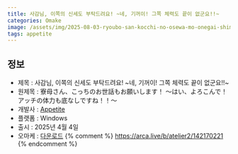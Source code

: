 ```yaml
---
title: 사감님, 이쪽의 신세도 부탁드려요! ~네, 기꺼이! 그쪽 체력도 끝이 없군요!!~
categories: Omake
image: /assets/img/2025-08-03-ryoubo-san-kocchi-no-osewa-mo-onegai-shimasu-1.jpg
tags: appetite
---
```


## 정보

* 제목 : 사감님, 이쪽의 신세도 부탁드려요! ~네, 기꺼이! 그쪽 체력도 끝이 없군요!!~
* 원제목 : 寮母さん、こっちのお世話もお願いします！ ～はい、よろこんで！アッチの体力も底なしですね！！～
* 개발사 : [Appetite](/tags/appetite)
* 플랫폼 : Windows
* 출시 : 2025년 4월 4일
* 오마케 : [다운로드](/assets/omake/ryoubo-san-kocchi-no-osewa-mo-onegai-shimasu.zip)
{% comment %}
https://arca.live/b/atelier2/142170221
{% endcomment %}
